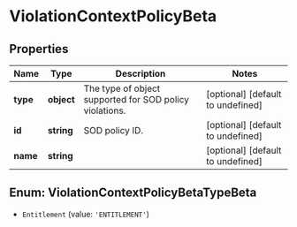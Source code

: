# ViolationContextPolicyBeta

## Properties

Name | Type | Description | Notes
------------ | ------------- | ------------- | -------------
**type** | **object** | The type of object supported for SOD policy violations. | [optional] [default to undefined]
**id** | **string** | SOD policy ID. | [optional] [default to undefined]
**name** | **string** |  | [optional] [default to undefined]



## Enum: ViolationContextPolicyBetaTypeBeta


* `Entitlement` (value: `'ENTITLEMENT'`)



